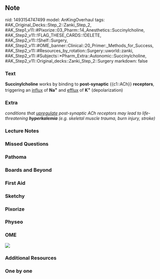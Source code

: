 ## Note
nid: 1493154747499
model: AnKingOverhaul
tags: #AK_Original_Decks::Step_2::Zanki_Step_2, #AK_Step1_v11::#Pixorize::03_Pharm::14_Anesthetics::Succinylcholine, #AK_Step2_v11::!FLAG_THESE_CARDS::!DELETE, #AK_Step2_v11::!Shelf::Surgery, #AK_Step2_v11::#OME_banner::Clinical::20_Primer:_Methods_for_Success, #AK_Step2_v11::#Resources_by_rotation::Surgery::uworld::zanki, #AK_Step2_v11::#Subjects::*Pharm_Extra::Autonomic::Succinylcholine, #AK_Step2_v11::Original_decks::Zanki_Step_2::Surgery
markdown: false

### Text
<b>Succinylcholine</b> works by binding to <b>post-synaptic</b>
{{c1::ACh}} <b>receptors</b>, triggering an <u>influx</u> of
<b>Na<sup>+</sup></b> and <u>efflux</u> of <b>K<sup>+</sup></b>
(depolarization)

### Extra
<i>conditions that <u>upregulate</u> post-synaptic ACh receptors
may lead to life-threatening <b>hyperkalemia</b> (e.g. skeletal
muscle trauma, burn injury, stroke)</i>

### Lecture Notes


### Missed Questions


### Pathoma


### Boards and Beyond


### First Aid


### Sketchy


### Pixorize


### Physeo


### OME
<div class="ome-widget">
  <a href="https://onlinemeded.org/spa/surgery?ref=anki"><img src=
  "_OME_AnkiFlashcards_Topic_5.png"></a>
</div>

### Additional Resources


### One by one

